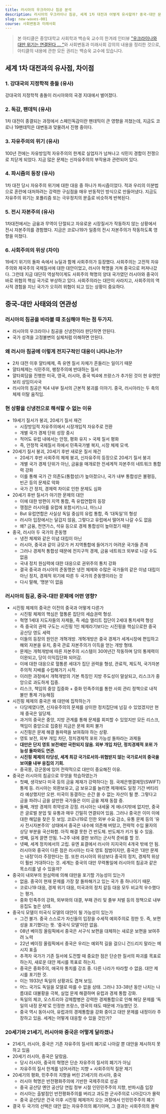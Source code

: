 ```yaml
---
title: 러시아의 우크라이나 침공 분석
description: 러시아의 우크라이나 침공, 세계 1차 대전과 어떻게 유사할까? 중국-대만 문제에는 어떤 영향을 미칠까?
slug: new-waves-001
course: 사회변동과 미래사회
---
```


> 본 아티클은 중앙대학교 사회학과 백승욱 교수의 한겨레 인터뷰 ["우크라이나와 대만 위기는 연결된다 ... "](https://www.hani.co.kr/arti/international/international_general/1034107.html)와 사회변동과 미래사회 강의의 내용을 정리한 것으로, 아티클의 내용에 관한 모든 권리는 백승욱 교수에 있습니다.

## 세계 1차 대전과의 유사점, 차이점

### 1. 강대국의 지정학적 충돌 (유사)

강대국의 지정학적 충돌이 러시아와의 국경 지대에서 벌어졌다.

### 2. 독감, 팬데믹 (유사)

1차 대전이 종결되는 과정에서 스페인독감이란 팬데믹이 큰 영향을 끼쳤는데, 지금도 코로나 19팬데믹은 대변동과 맞물려서 진행 중이다.

### 3. 자유주의의 위기 (유사)

100년 전에는 자유방임적 자유주의의 한계로 실업자가 넘쳐나고 식민지 경합이 전쟁으로 치닫게 되었다. 지금 많은 문제는 신자유주의의 부작용과 관련되어 있다.

### 4. 파시즘의 등장 (유사)

1차 대전 당시 자유주의 위기에 대한 대응 중 하나가 파시즘이었다. 적과 우리의 이분법으로 혼란에 대처하려는 강력한 구심점을 매우 반동적인 방식으로 만들어냈다. 지금도 자유주의 위기는 포퓰리즘 또는 극우정치의 분출로 비슷하게 반복된다.

### 5. 전시 자본주의 (유사)

1차대전에서는 금융과 무역이 단절되고 자유로운 시장질서가 작동하지 않는 상황에서 전시 자본주의를 경험했다. 지금은 코로나19가 일종의 전시 자본주의가 작동하도록 영향을 미쳤다.

### 6. 사회주의의 위상 (차이)

19세기 위기의 돌파 속에서 뉴딜과 함께 사회주의가 등장했다. 사회주의는 고전적 자유주의와 제국주의 국제질서에 대한 대안이었고, 러시아 혁명을 거쳐 중국으로 퍼져나갔다. 그런데 지금 대단히 역설적이게도 사회주의 혁명의 양대 국가였던 러시아와 중국이 바로 위협의 핵심 국가로 부상하고 있다. 사회주의라는 대안이 사라지고, 사회주의의 역사적 경험을 지닌 국가가 오히려 위협이 되고 있는 상황이 중요하다.

## 중국-대만 사태와의 연관성

### 러시아의 침공을 바라볼 때 조심해야 하는 점 두가지.

- 러시아의 우크라이나 침공을 신냉전이라 판단하면 안된다.
- 국가 성격을 고정불변의 실체처럼 이해하면 안된다.

### 왜 러시아 침공에 이렇게 전지구적인 대응이 나타나는가?

- 2차 대전 이후 얄타체제, 즉 유엔 질서 자체가 흔들리는 일이기 때문
- 얄타체제는 식민주의, 팽창주의에 반대하는 질서
- 얄타회담을 진행한 미국, 영국, 러시아, 중국 빅4에 프랑스가 추가된 것이 현 유엔안보리 상임이사국
- 러시아의 침공은 빅4 내부 질서의 근본적 붕괴를 이야기. 중국, 러시아라는 두 축의 체제 이탈 움직임.

### 현 상황을 신냉전으로 해석할 수 없는 이유

- 19세기 질서가 붕괴, 20세기 질서 재건
    - 시장방임적 자유주의에서 시장개입적 자유주로 전환
    - 개별 국가 경제 단위 성장 중시
    - 적어도 유럽 내에서는 안정, 평화 유지 > 국제 질서 평화
    - 즉, 안정적 국제질서 하에서 민족국가별 복지, 시장 체제 모색.
- 20세기 질서 붕괴, 20세기 후반 새로운 질서 재건
    - 20세기 후반 사회주의 체제 붕괴, 신자유주의 등장으로 20세기 질서 붕괴
    - 개별 국가 경제 단위가 아닌, 금융을 매개로한 전세계적 자본주의 네트워크 통합력 강화
    - 이를 통해 국가 간 의존도(통합성)가 높아졌으나, 국가 내부 통합성은 불평등, 빈곤 등의 문제로 악화
    - 국가 간 정치, 경제력 차이로 인한 문제도 심화
- 20세기 후반 질서가 야기한 문제의 대안
    - 이에 대한 방편이 지역 통합, 즉 유럽연합의 등장
    - 쟁점은 러시아를 유럽에 포함시키느냐, 마느냐
    - But 유럽연합은 사실상 독일 중심의 유럽 통합, 즉 ‘대독일’의 형성
    - 러시아 입장에서는 달갑지 않음, 그렇다고 유럽에서 떨어져 나갈 수도 없음
    - 왜? 금융, 천연가스, 석유 등으로 경제 통합성이 높아졌기 때문
- 중국, 러시아 두 국가의 준동맹
    - 냉전 체제와 같은 이념 대립이 아닌
    - 러시아, 중국과 같이 규모가 커 지역통합에 들어가기 어려운 국가들 존재
    - 그러나 경제적 통합성 때문에 전지구적 경제, 금융 네트워크 외부로 나갈 수도 없음
    - 국내 정치 원심력에 대한 대응으로 권위주의 통치 강화
    - 결국 중국과 러시아의 준동맹은 냉전 체제와 수많은 국가들의 같은 이념 대립이 아닌 정치, 경제적 위기에 따른 두 국가의 준동맹이라는 것
    - 다시 말해, ‘명분'이 없음

### 러시아의 침공, 중국-대만 문제에 어떤 영향?

- 시진핑 체제의 중국은 이전의 중국과 어떻게 다른가
    - 시진핑 체제의 핵심은 혈통론 집단의 세습권력 형성.
    - 혁명 1세대 지도자들의 자제들, 즉 세습 엘리트 집단이 2세대 통치세력 형성
    - 즉 중국의 권력 구도는 시진핑 1인 체제라기보다는 시진핑을 핵심으로한 중국 공산당 영도 세력
    - 이들의 등장의 원인은 개혁개방. 개혁개방은 중국 경제가 세계시장에 편입하고 해외 자본을 유치, 중국 관료 자본주의가 이득을 얻는 개방 형태.
    - 문제는 개혁개방에 따른 자본주의 시스템이 30여년간 작동하며 당의 통제력이 이완되고, 당이 이익집단화 되어감.
    - 이에 대한 대응으로 혈통론 세대가 집단 권력을 형성, 관료적, 제도적, 국가자본주의적 지배를 수립해가기 시작.
    - 이러한 과정에서 개혁개방의 기본 특징인 지방 주도성이 말살되고, 리스크가 중앙으로 과도하게 집중.
    - 리스크, 책임의 중앙 집중화 + 중화 민족주의를 통한 사회 관리 정책으로 내적 불만 통제 가능해짐
- 시진핑 체제의 중국은 왜 대만에 집착하는가
    - 다당제였다면, 신자유주의의 문제를 상이한 정치집단에 넘길 수 있었겠지만 현재 중국은 일당제.
    - 과거의 중국은 중앙, 지방 관계를 통해 문제를 회피할 수 있었지만 모든 리스크, 책임이 중앙으로 집중된 지금은 문제 회피 불가
    - 시진핑은 문제 해결 돌파력을 보여줘야 하는 상황.
    - 영토 보전, 외부 개입 차단, 정치경제적 포위 가능성 돌파라는 과제들
    - **대만은 단지 영토 보전에만 국한되지 않음. 외부 개입 차단, 정치경제적 포위 가능성 돌파와도 연관.**
    - **시진핑 체제의 타당성, 세계 최강 국가로서의-위협받지 않는 국가로서의 중국을 보여줄 내부 응집의 기회.**
    - 중국몽, 강군몽에 있어 전략적으로 대만이 중요해진 이유.
- 중국은 러시아의 침공으로 무엇을 학습하였는가
    - 첫째, 생각보다 미국 등의 금융 제재가 강력하다는 점. 국제은행결제망(SWIFT) 통제 등. 러시아는 외환보유고, 금 보유고를 늘리면 제재에도 일정 기간 버티리라 예상했지만 오판. 미국이 동결하는 순간 쓸 수 없는 자산이 될 뿐. 그렇다고 금을 파려니 금을 살만한 국가들은 이미 금융 제재 동참 중.
    - 둘째, 개방 경제의 취약성과 강점. 러시아는 내세울 게 에너지밖에 없지만, 중국은 글로벌 분업 및 유통과 매우 긴밀히 연결되어 있음. 그러나 중국은 이미 이에 대한 해답을 찾은 듯 보임. 코로나19로 인한 외부 수요 감소, 유통 문제 등의 ‘유사 전시자본주의’ 상태에서 중국은 내수에 의존해 버텼고, 전략적 수입 물자의 상당 부분을 국산화함. 아직 해결 못한 건 반도체. 반도체가 키가 될 수 있음.
    - 셋째, 길게 끌면 안됨. 1~2주 내에 결판 보려는 군사적 준비를 할 것.
    - 넷째, 세계 정치에서의 고립. 유엔 표결에서 러시아 지지국이 4개국 밖에 안 됨. 러시아와 중국이 다른 점은 러시아는 타국 영토 침범이지만, 중국은 ‘대만 문제는 내정’이라 주장한다는 점. 또한 러시아의 위상보다 중국의 정치, 경제적 위상이 훨씬 거대하다는 것. 세계는 중국의 대만 무력통일에 러시아의 침공과 같은 목소리를 낼 수 있을까?
- 중국이 내외부의 원심력에 의해 대만을 포기할 가능성이 있는가
    - 없음. 중국이 현재 문제를 가장 잘 돌파해가고 있는 국가 중 하나이기 때문.
    - 코로나19 대응, 경제 위기 대응, 미국과의 정치 갈등 대응 모두 비교적 우수했다는 평가.
    - 중화 민족주의 강화, 외부와의 대결, 부패 관리 및 졸부 처벌 등의 정책으로 내부 응집도 높은 상태.
- 중국식 모델이 미국식 모델의 대안이 될 가능성이 있는가
    - 그건 불가. 중국 스스로가 자신들의 입장을 수세적 예외주의로 정한 듯. 즉, 보편성을 포기했다는 뜻. ‘중국식 모델’이란 없음.
    - 08년 베이징 올림픽에서 중국은 서구식 보편을 대체하는 새로운 보편을 보여주려 노력
    - 22년 베이징 올림픽에서 중국은 우리는 예외적 길을 걸으니 건드리지 말라는 메시지 표출
    - 추격자 국가가 기존 질서에 도전할 때 중요한 점은 단순한 질서의 파괴를 목표로 하는지, 새로운 대안 제시를 목표로 하는지.
    - 중국은 중화주의, 애국자 통치를 강조 중. 다른 나라가 따라할 수 없음. 대안 제시를 포기한 것.
    - 이는 1933년 독일의 상황과도 겹쳐 보임.
    - 어느 국가도 독일을 모델로 따를 수 없을 상태. 그러나 33-38년 동안 나치는 나름대로 대불황을 극복, 실업 문제 해결하며 유럽과 경제 통합 강화.
    - 독일의 체코, 오스트리아 강제합병은 강력한 경제통합으로 인해 해당 문제를 ‘독일의 내정 문제'로 인정한 프랑스, 영국의 태도 때문에 가능했던 것.
    - 중국 역시 동아시아, 유럽과의 경제통합을 강화 중이고 대만 문제를 내정이라 주장하고 있음. 세계는 어떻게 대응할 수 있을 것인가?

### 20세기와 21세기, 러시아와 중국은 어떻게 달라졌나

- 21세기, 러시아, 중국은 기존 자유주의 질서의 폐기로 나아갈 뿐 대안을 제시하지 못하고 있음
- 20세기 러시아, 중국은 달랐음.
    - 당시 러시아, 중국의 혁명은 단순 자유주의 질서의 폐기가 아님
    - 자유주의 질서 한계를 넘어서려는 지향 + 사회주의적 질문 제기
- 20세기의 평화, 민주주의 지향을 버린 21세기의 러시아, 중국
    - 러시아 혁명은 반전평화주의에 기반한 국제주의로 성공
    - 중국 공산당 옌안 공산당 연립 정부 시절 인민민주주의 지향, 반파시즘 입장
    - 러시아는 출발점인 반전평화주의를 버리고 과도한 군사주의로 나아갔다가 몰락
    - 중국 공산당은 건국 이후 시진핑 체제까지 오는 과정에서 인민민주주의 폐기
- 결국 두 국가의 선택은 대안 없는 자유주의의 폐기이며, 그 결과는 사회주의의 몰락